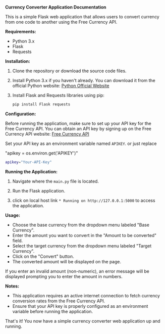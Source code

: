**Currency Converter Application Documentation**

This is a simple Flask web application that allows users to convert currency from one code to another using the Free Currency API.

**Requirements:**

- Python 3.x
- Flask
- Requests

**Installation:**

1. Clone the repository or download the source code files.

2. Install Python 3.x if you haven't already. You can download it from the official Python website: [Python Official Website](https://www.python.org/downloads/)

3. Install Flask and Requests libraries using pip:

   ```bash
   pip install Flask requests
   ```

**Configuration:**

Before running the application, make sure to set up your API key for the Free Currency API. You can obtain an API key by signing up on the Free Currency API website: [Free Currency API](https://freecurrencyapi.com/)

Set your API key as an environment variable named `APIKEY`. 
or just replace 

"apikey = os.environ.get('APIKEY')"
```bash
apikey="Your-API-Key"
```
**Running the Application:**

1. Navigate where the `main.py` file is located.

2. Run the Flask application. 

3. click on local host link `* Running on http://127.0.0.1:5000` to access the application.

**Usage:**

- Choose the base currency from the dropdown menu labeled "Base Currency".
- Enter the amount you want to convert in the "Amount to be converted" field.
- Select the target currency from the dropdown menu labeled "Target Currency".
- Click on the "Convert" button.
- The converted amount will be displayed on the page.

If you enter an invalid amount (non-numeric), an error message will be displayed prompting you to enter the amount in numbers.

**Notes:**

- This application requires an active internet connection to fetch currency conversion rates from the Free Currency API.
- Ensure that your API key is properly configured as an environment variable before running the application.

That's it! You now have a simple currency converter web application up and running.
